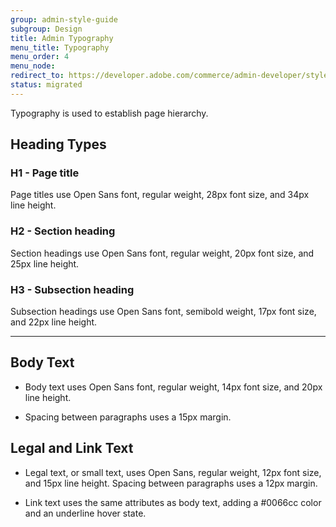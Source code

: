 ```yaml
---
group: admin-style-guide
subgroup: Design
title: Admin Typography
menu_title: Typography
menu_order: 4
menu_node:
redirect_to: https://developer.adobe.com/commerce/admin-developer/style-guide/design/typography/
status: migrated
---
```


Typography is used to establish page hierarchy.

## Heading Types

### H1 - Page title

Page titles use Open Sans font, regular weight, 28px font size, and 34px line height.

### H2 - Section heading

Section headings use Open Sans font, regular weight, 20px font size, and 25px line height.

### H3 - Subsection heading

Subsection headings use Open Sans font, semibold weight, 17px font size, and 22px line height.

---

## Body Text

*  Body text uses Open Sans font, regular weight, 14px font size, and 20px line height.

*  Spacing between paragraphs uses a 15px margin.

## Legal and Link Text

*  Legal text, or small text, uses Open Sans, regular weight, 12px font size, and 15px line height. Spacing between paragraphs uses a 12px margin.

*  Link text uses the same attributes as body text, adding a #0066cc color and an underline hover state.
